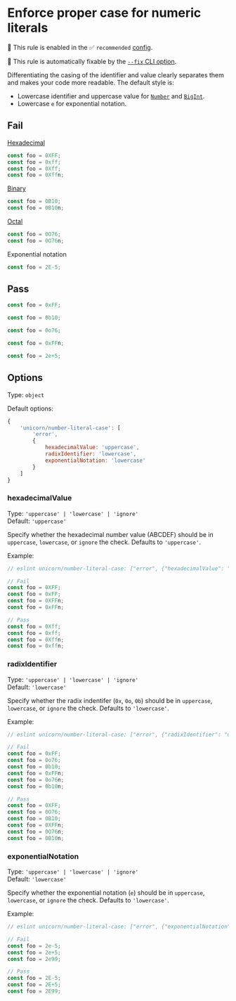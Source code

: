 # Enforce proper case for numeric literals

💼 This rule is enabled in the ✅ `recommended` [config](https://github.com/sindresorhus/eslint-plugin-unicorn#preset-configs-eslintconfigjs).

🔧 This rule is automatically fixable by the [`--fix` CLI option](https://eslint.org/docs/latest/user-guide/command-line-interface#--fix).

<!-- end auto-generated rule header -->
<!-- Do not manually modify this header. Run: `npm run fix:eslint-docs` -->

Differentiating the casing of the identifier and value clearly separates them and makes your code more readable. The default style is:

- Lowercase identifier and uppercase value for [`Number`](https://developer.mozilla.org/en-US/docs/Web/JavaScript/Data_structures#Number_type) and [`BigInt`](https://developer.mozilla.org/en-US/docs/Web/JavaScript/Data_structures#BigInt_type).
- Lowercase `e` for exponential notation.

## Fail

[Hexadecimal](https://developer.mozilla.org/en-US/docs/Web/JavaScript/Reference/Lexical_grammar#Hexadecimal)

```js
const foo = 0XFF;
const foo = 0xff;
const foo = 0Xff;
const foo = 0Xffn;
```

[Binary](https://developer.mozilla.org/en-US/docs/Web/JavaScript/Reference/Lexical_grammar#Binary)

```js
const foo = 0B10;
const foo = 0B10n;
```

[Octal](https://developer.mozilla.org/en-US/docs/Web/JavaScript/Reference/Lexical_grammar#Octal)

```js
const foo = 0O76;
const foo = 0O76n;
```

Exponential notation

```js
const foo = 2E-5;
```

## Pass

```js
const foo = 0xFF;
```

```js
const foo = 0b10;
```

```js
const foo = 0o76;
```

```js
const foo = 0xFFn;
```

```js
const foo = 2e+5;
```

## Options

Type: `object`

Default options:

```js
{
	'unicorn/number-literal-case': [
		'error',
		{
			hexadecimalValue: 'uppercase',
			radixIdentifier: 'lowercase',
			exponentialNotation: 'lowercase'
		}
	]
}
```

### hexadecimalValue

Type: `'uppercase' | 'lowercase' | 'ignore'`\
Default: `'uppercase'`

Specify whether the hexadecimal number value (ABCDEF) should be in `uppercase`, `lowercase`, or `ignore` the check. Defaults to `'uppercase'`.

Example:
```js
// eslint unicorn/number-literal-case: ["error", {"hexadecimalValue": "lowercase"}]

// Fail
const foo = 0XFF;
const foo = 0xFF;
const foo = 0XFFn;
const foo = 0xFFn;

// Pass
const foo = 0Xff;
const foo = 0xff;
const foo = 0Xffn;
const foo = 0xffn;
```

### radixIdentifier

Type: `'uppercase' | 'lowercase' | 'ignore'`\
Default: `'lowercase'`

Specify whether the radix indentifer (`0x`, `0o`, `0b`) should be in `uppercase`, `lowercase`, or `ignore` the check. Defaults to `'lowercase'`.

Example:
```js
// eslint unicorn/number-literal-case: ["error", {"radixIdentifier": "uppercase"}]

// Fail
const foo = 0xFF;
const foo = 0o76;
const foo = 0b10;
const foo = 0xFFn;
const foo = 0o76n;
const foo = 0b10n;

// Pass
const foo = 0XFF;
const foo = 0O76;
const foo = 0B10;
const foo = 0XFFn;
const foo = 0O76n;
const foo = 0B10n;
```

### exponentialNotation

Type: `'uppercase' | 'lowercase' | 'ignore'`\
Default: `'lowercase'`

Specify whether the exponential notation (`e`) should be in `uppercase`, `lowercase`, or `ignore` the check. Defaults to `'lowercase'`.

Example:
```js
// eslint unicorn/number-literal-case: ["error", {"exponentialNotation": "uppercase"}]

// Fail
const foo = 2e-5;
const foo = 2e+5;
const foo = 2e99;

// Pass
const foo = 2E-5;
const foo = 2E+5;
const foo = 2E99;
```
